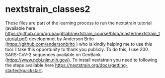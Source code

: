 # nextstrain_classes2
These files are part of the learning process to run the nextstrain tutorial (available here https://github.com/grubaughlab/nextstrain_course/blob/master/nextstrain_tutorial.pdf) developmnet by Anderson Brito (https://github.com/andersonbrito ) who is kindly helping me to use this tool. I take this opportunity to thank you publicly.
To do this, I use 200 SARS-CoV-2 sequences available on GenBank (https://www.ncbi.nlm.nih.gov/).
To install nextstrain you need to following the steps available here https://nextstrain.org/docs/getting-started/quickstart.
